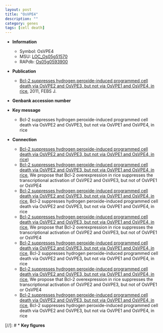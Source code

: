 ```yaml
---
layout: post
title: "OsVPE4"
description: ""
category: genes
tags: [cell death]
---
```


* **Information**  
    + Symbol: OsVPE4  
    + MSU: [LOC_Os05g51570](http://rice.plantbiology.msu.edu/cgi-bin/ORF_infopage.cgi?orf=LOC_Os05g51570)  
    + RAPdb: [Os05g0593900](http://rapdb.dna.affrc.go.jp/viewer/gbrowse_details/irgsp1?name=Os05g0593900)  

* **Publication**  
    + [Bcl-2 suppresses hydrogen peroxide-induced programmed cell death via OsVPE2 and OsVPE3, but not via OsVPE1 and OsVPE4, in rice](http://www.ncbi.nlm.nih.gov/pubmed?term=Bcl-2+suppresses+hydrogen+peroxide-induced+programmed+cell+death+via+OsVPE2+and+OsVPE3,+but+not+via+OsVPE1+and+OsVPE4,+in+rice%5BTitle%5D), 2011, FEBS J.

* **Genbank accession number**  

* **Key message**  
    + Bcl-2 suppresses hydrogen peroxide-induced programmed cell death via OsVPE2 and OsVPE3, but not via OsVPE1 and OsVPE4, in rice

* **Connection**  
    + [Bcl-2 suppresses hydrogen peroxide-induced programmed cell death via OsVPE2 and OsVPE3, but not via OsVPE1 and OsVPE4, in rice](2))
    + [Bcl-2 suppresses hydrogen peroxide-induced programmed cell death via OsVPE2 and OsVPE3, but not via OsVPE1 and OsVPE4, in rice](http://www.ncbi.nlm.nih.gov/pubmed?term=Bcl-2+suppresses+hydrogen+peroxide-induced+programmed+cell+death+via+OsVPE2+and+OsVPE3,+but+not+via+OsVPE1+and+OsVPE4,+in+rice%5BTitle%5D), We propose that Bcl-2 overexpression in rice suppresses the transcriptional activation of OsVPE2 and OsVPE3, but not of OsVPE1 or OsVPE4
    + [Bcl-2 suppresses hydrogen peroxide-induced programmed cell death via OsVPE2 and OsVPE3, but not via OsVPE1 and OsVPE4, in rice](http://www.ncbi.nlm.nih.gov/pubmed?term=Bcl-2+suppresses+hydrogen+peroxide-induced+programmed+cell+death+via+OsVPE2+and+OsVPE3,+but+not+via+OsVPE1+and+OsVPE4,+in+rice%5BTitle%5D), Bcl-2 suppresses hydrogen peroxide-induced programmed cell death via OsVPE2 and OsVPE3, but not via OsVPE1 and OsVPE4, in rice
    + [Bcl-2 suppresses hydrogen peroxide-induced programmed cell death via OsVPE2 and OsVPE3, but not via OsVPE1 and OsVPE4, in rice](http://www.ncbi.nlm.nih.gov/pubmed?term=Bcl-2+suppresses+hydrogen+peroxide-induced+programmed+cell+death+via+OsVPE2+and+OsVPE3,+but+not+via+OsVPE1+and+OsVPE4,+in+rice%5BTitle%5D), We propose that Bcl-2 overexpression in rice suppresses the transcriptional activation of OsVPE2 and OsVPE3, but not of OsVPE1 or OsVPE4
    + [Bcl-2 suppresses hydrogen peroxide-induced programmed cell death via OsVPE2 and OsVPE3, but not via OsVPE1 and OsVPE4, in rice](http://www.ncbi.nlm.nih.gov/pubmed?term=Bcl-2+suppresses+hydrogen+peroxide-induced+programmed+cell+death+via+OsVPE2+and+OsVPE3,+but+not+via+OsVPE1+and+OsVPE4,+in+rice%5BTitle%5D), Bcl-2 suppresses hydrogen peroxide-induced programmed cell death via OsVPE2 and OsVPE3, but not via OsVPE1 and OsVPE4, in rice
    + [Bcl-2 suppresses hydrogen peroxide-induced programmed cell death via OsVPE2 and OsVPE3, but not via OsVPE1 and OsVPE4, in rice](http://www.ncbi.nlm.nih.gov/pubmed?term=Bcl-2+suppresses+hydrogen+peroxide-induced+programmed+cell+death+via+OsVPE2+and+OsVPE3,+but+not+via+OsVPE1+and+OsVPE4,+in+rice%5BTitle%5D), We propose that Bcl-2 overexpression in rice suppresses the transcriptional activation of OsVPE2 and OsVPE3, but not of OsVPE1 or OsVPE4
    + [Bcl-2 suppresses hydrogen peroxide-induced programmed cell death via OsVPE2 and OsVPE3, but not via OsVPE1 and OsVPE4, in rice](http://www.ncbi.nlm.nih.gov/pubmed?term=Bcl-2+suppresses+hydrogen+peroxide-induced+programmed+cell+death+via+OsVPE2+and+OsVPE3,+but+not+via+OsVPE1+and+OsVPE4,+in+rice%5BTitle%5D), Bcl-2 suppresses hydrogen peroxide-induced programmed cell death via OsVPE2 and OsVPE3, but not via OsVPE1 and OsVPE4, in rice

[//]: # * **Key figures**  


